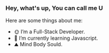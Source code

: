 ### Hey, what's up, You can call me U


Here are some things about me:

- 🌞 I’m a Full-Stack Developer.
- 🧠 I’m currently learning Javascript.
- ⛰ Mind Body Sould. 

